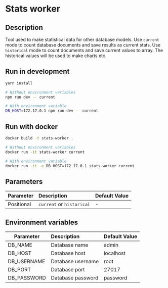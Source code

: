 # Stats worker

## Description

Tool used to make statistical data for other database models. Use `current` mode to count database documents and save results as current stats. Use `historical` mode to count documents and save current values to array. The historical values will be used to make charts etc.

## Run in development

```bash
yarn install

# Without environment variables
npm run dev -- current

# With environment variable
DB_HOST=172.17.0.1 npm run dev -- current
```

## Run with docker

```bash
docker build -t stats-worker .

# Without environment variables
docker run -it stats-worker current

# With environment variable
docker run -it -e DB_HOST=172.17.0.1 stats-worker current
```

## Parameters

| Parameter  | Description               | Default Value |
| ---------- | :------------------------ | :------------ |
| Positional | `current` or `historical` | -             |

## Environment variables

| Parameter   | Description       | Default Value |
| ----------- | :---------------- | :------------ |
| DB_NAME     | Database name     | admin         |
| DB_HOST     | Database host     | localhost     |
| DB_USERNAME | Database username | root          |
| DB_PORT     | Database port     | 27017         |
| DB_PASSWORD | Database password | password      |
